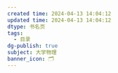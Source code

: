 ```yaml
---
created time: 2024-04-13 14:04:12
updated time: 2024-04-13 14:04:12
dtype: 书名页
tags:
  - 目录
dg-publish: true
subject: 大学物理
banner_icon: 🗂️
---
```

